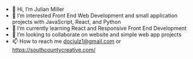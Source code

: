 - 👋 Hi, I’m Julian Miller
- 👀 I’m interested Front End Web Development and small application projects with JavaScript, React, and Python
- 🌱 I’m currently learning React and Responsive Front End Development
- 💞️ I’m looking to collaborate on website and simple web app projects 
- 📫 How to reach me docjulz1@gmail.com or https://southcountycreative.com/

<!---
docjulz/docjulz is a ✨ special ✨ repository because its `README.md` (this file) appears on your GitHub profile.
You can click the Preview link to take a look at your changes.
--->
